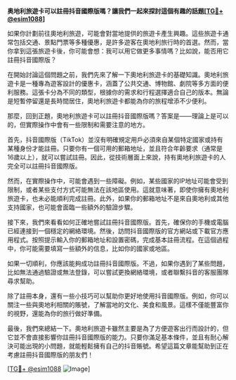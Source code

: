 **奥地利旅遊卡可以註冊抖音國際版嗎？讓我們一起來探討這個有趣的話題[[TG💪+ @esim1088](https://t.me/s/esim1088)]**

如果你計劃前往奧地利旅遊，可能會對當地提供的旅遊卡產生興趣。這些旅遊卡通常包括交通、景點門票等多種優惠，是許多遊客在奧地利旅行時的首選。然而，當你拿到這張旅遊卡後，你可能會想：我可以用它做更多事情嗎？比如說，能否用它註冊抖音國際版？

在開始討論這個問題之前，我們先來了解一下奧地利旅遊卡的基礎知識。奧地利旅遊卡是一種專為遊客設計的優惠卡，涵蓋了公共交通、博物館、劇院等多方面的便利服務。這張卡分為不同的類型，根據你的需求和行程選擇適合自己的版本。無論是短暫停留還是長時間居住，奧地利旅遊卡都能為你的旅程增添不少便利。

那麼，回到正題，奧地利旅遊卡可以註冊抖音國際版嗎？答案是——理論上是可以的，但實際操作中會有一些限制和需要注意的地方。

首先，抖音國際版（TikTok）並沒有明確規定用戶必須來自某個特定國家或持有某種身份才能註冊。只要你有一個可用的郵箱地址，並且符合年齡要求（通常是16歲以上），就可以嘗試註冊。因此，從技術層面上來說，持有奧地利旅遊卡的人完全可以註冊抖音國際版。

然而，在實際操作中，可能會遇到一些障礙。例如，某些國家的IP地址可能會受到限制，或者某些支付方式可能無法在該地區使用。這就意味著，即使你擁有奧地利旅遊卡，也未必能順利完成註冊。此外，如果你的郵箱地址不是來自奧地利或其他支持國家，也可能會面臨一些額外的驗證步驟。

接下來，我們來看看如何正確地嘗試註冊抖音國際版。首先，確保你的手機或電腦已經連接到一個穩定的網絡環境。然後，訪問抖音國際版的官方網站或下載官方應用程式。按照提示輸入你的郵箱地址和設置密碼，完成基本註冊流程。在這個過程中，你可能需要填寫一些額外的信息，比如你的國家或地區。

如果一切順利，你應該能夠成功註冊抖音國際版。不過，如果你遇到了某些問題，比如無法通過驗證或無法登錄，可以嘗試更換網絡環境，或者聯繫抖音的客服團隊尋求幫助。

除了註冊本身，還有一些小技巧可以幫助你更好地使用抖音國際版。例如，你可以關注一些與奧地利相關的賬號，了解當地的文化、美食和風景。這樣不僅能豐富你的視野，還能為你的旅行做好準備。

最後，我們來總結一下。奧地利旅遊卡雖然主要是為了方便遊客出行而設計的，但它並不會直接影響你註冊抖音國際版的能力。只要你滿足基本條件，並且有耐心解決可能出現的小問題，就能輕鬆擁有自己的抖音賬號。希望這篇文章能幫助到正在考慮註冊抖音國際版的朋友們！

[[TG💪+ @esim1088](https://t.me/s/esim1088) ![Image](https://i.postimg.cc/4NQfJmqS/Snipaste-2025-05-13-00-14-12.png)]